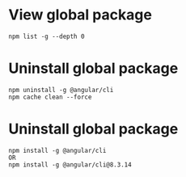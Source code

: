 # View global package
```
npm list -g --depth 0
```

# Uninstall global package
```
npm uninstall -g @angular/cli
npm cache clean --force
```

# Uninstall global package
```
npm install -g @angular/cli
OR
npm install -g @angular/cli@8.3.14
```
